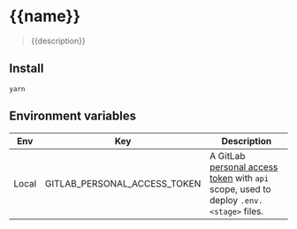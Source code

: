 # {{name}}

> {{description}}

## Install

```shell
yarn
```

## Environment variables

| Env   | Key                          | Description                                                                                                                                |
| ----- | ---------------------------- | ------------------------------------------------------------------------------------------------------------------------------------------ |
| Local | GITLAB_PERSONAL_ACCESS_TOKEN | A GitLab [personal access token](https://gitlab.com/profile/personal_access_tokens) with `api` scope, used to deploy `.env.<stage>` files. |
